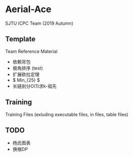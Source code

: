 # Aerial-Ace
SJTU ICPC Team (2019 Autumn)
## Template
Team Reference Material
+ 依赖背包
+ 极角排序 (test)
+ 扩展欧拉定理
+ $ Min_{25} $
+ 长链剖分O(1)求k-祖先
## Training
Training Files (exluding executable files, in files, table files)
## TODO
+ 杨氏图表
+ 换根DP
